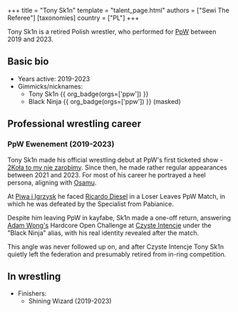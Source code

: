 +++
title = "Tony Sk1n"
template = "talent_page.html"
authors = ["Sewi The Referee"]
[taxonomies]
country = ["PL"]
+++

Tony Sk1n is a retired Polish wrestler, who performed for [PpW](@/o/ppw.md) between 2019 and 2023.

## Basic bio

* Years active: 2019-2023
* Gimmicks/nicknames:
  - Tony Sk1n {{ org_badge(orgs=['ppw']) }}
  - Black Ninja {{ org_badge(orgs=['ppw']) }} (masked)

## Professional wrestling career

### PpW Ewenement (2019-2023)

Tony Sk1n made his official wrestling debut at PpW's first ticketed show - [2Koła to my nie zarobimy](@/e/ppw/2019-12-07-ppw-2kola-to-my-nie-zarobimy.md). Since then, he made rather regular appearances between 2021 and 2023. For most of his career he portrayed a heel persona, aligning with [Osamu](@/w/osamu.md).

At [Piwa i Igrzysk](@/e/ppw/2023-03-11-ppw-piwa-i-igrzysk.md) he faced [Ricardo Diesel](@/w/ricardo-diesel.md) in a Loser Leaves PpW Match, in which he was defeated by the Specialist from Pabianice.

Despite him leaving PpW in kayfabe, Sk1n made a one-off return, answering [Adam Wong's](@/w/adam-wong.md) Hardcore Open Challenge at [Czyste Intencje](@/e/ppw/2023-09-09-ppw-czyste-intencje.md) under the "Black Ninja" alias, with his real identity revealed after the match.

This angle was never followed up on, and after Czyste Intencje Tony Sk1n quietly left the federation and presumably retired from in-ring competition.

## In wrestling

* Finishers:
  - Shining Wizard (2019-2023)
